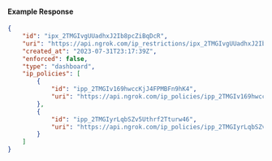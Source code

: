 <!-- Code generated for API Clients. DO NOT EDIT. -->

#### Example Response

```json
{
	"id": "ipx_2TMGIvgUUadhxJ2Ib8pcZiBqDcR",
	"uri": "https://api.ngrok.com/ip_restrictions/ipx_2TMGIvgUUadhxJ2Ib8pcZiBqDcR",
	"created_at": "2023-07-31T23:17:39Z",
	"enforced": false,
	"type": "dashboard",
	"ip_policies": [
		{
			"id": "ipp_2TMGIv169hwccKjJ4FPMBFn9hK4",
			"uri": "https://api.ngrok.com/ip_policies/ipp_2TMGIv169hwccKjJ4FPMBFn9hK4"
		},
		{
			"id": "ipp_2TMGIyrLqbSZv5Uthrf2Tturw46",
			"uri": "https://api.ngrok.com/ip_policies/ipp_2TMGIyrLqbSZv5Uthrf2Tturw46"
		}
	]
}
```
